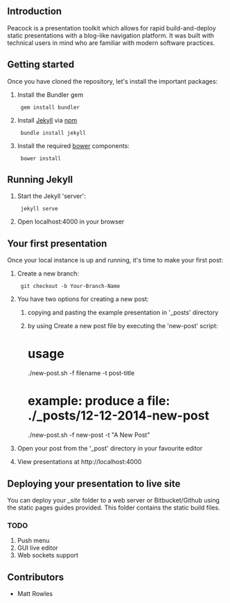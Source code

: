 ## Introduction

Peacock is a presentation toolkit which allows for rapid build-and-deploy static presentations with a blog-like navigation platform. It was built with technical users in mind who are familiar with modern software practices.


## Getting started

Once you have cloned the repository, let's install the important packages:

1. Install the Bundler gem

        gem install bundler

2. Install [Jekyll](http://jekyllrb.com/) via [npm](https://www.npmjs.org/)

        bundle install jekyll

3. Install the required [bower](http://bower.io/) components:

        bower install


## Running Jekyll

1. Start the Jekyll 'server':

        jekyll serve

2. Open localhost:4000 in your browser


## Your first presentation

Once your local instance is up and running, it's time to make your first post:

1. Create a new branch:

        git checkout -b Your-Branch-Name

2. You have two options for creating a new post:
    1. copying and pasting the example presentation in '_posts' directory
    2. by using Create a new post file by executing the 'new-post' script:

        # usage
        ./new-post.sh -f filename -t post-title

        # example: produce a file: ./_posts/12-12-2014-new-post
        ./new-post.sh -f new-post -t "A New Post"

3. Open your post from the '_post' directory in your favourite editor

4. View presentations at http://localhost:4000


## Deploying your presentation to live site

You can deploy your *_site* folder to a web server or Bitbucket/Github using the static pages guides provided. This folder contains the static build files.


### TODO

1. Push menu
2. GUI live editor
3. Web sockets support


## Contributors

* Matt Rowles